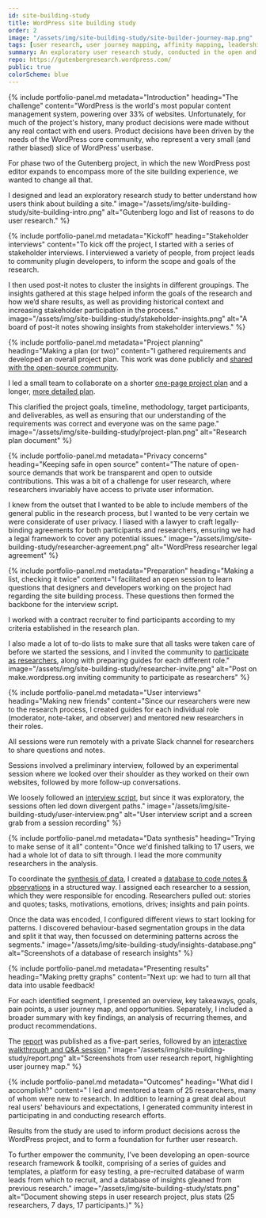 ```yaml
---
id: site-building-study
title: WordPress site building study
order: 2
image: "/assets/img/site-building-study/site-builder-journey-map.png"
tags: [user research, user journey mapping, affinity mapping, leadership, community management, documentation, data visualisation]
summary: An exploratory user research study, conducted in the open and with community participation, to uncover users' mental models relating to building websites.
repo: https://gutenbergresearch.wordpress.com/
public: true
colorScheme: blue
---
```


{% include portfolio-panel.md
  metadata="Introduction"
  heading="The challenge"
  content="WordPress is the world's most popular content management system, powering over 33% of websites. Unfortunately, for much of the project's history, many product decisions were made without any real contact with end users. Product decisions have been driven by the needs of the WordPress core community, who represent a very small (and rather biased) slice of WordPress’ userbase.

  For phase two of the Gutenberg project, in which the new WordPress post editor expands to encompass more of the site building experience, we wanted to change all that.

  I designed and lead an exploratory research study to better understand how users think about building a site."
  image="/assets/img/site-building-study/site-building-intro.png"
  alt="Gutenberg logo and list of reasons to do user research."
%}

{% include portfolio-panel.md
  metadata="Kickoff"
  heading="Stakeholder interviews"
  content="To kick off the project, I started with a series of stakeholder interviews. I interviewed a variety of people, from project leads to community plugin developers, to inform the scope and goals of the research.

  I then used post-it notes to cluster the insights in different groupings. The insights gathered at this stage helped inform the goals of the research and how we’d share results, as well as providing historical context and increasing stakeholder participation in the process."
  image="/assets/img/site-building-study/stakeholder-insights.png"
  alt="A board of post-it notes showing insights from stakeholder interviews."
%}

{% include portfolio-panel.md
  metadata="Project planning"
  heading="Making a plan (or two)"
  content="I gathered requirements and developed an overall project plan. This work was done publicly and [shared with the open-source community](https://make.wordpress.org/design/2018/11/30/exploring-sitebuilding-via-user-research/).

  I led a small team to collaborate on a shorter [one-page project plan](https://paper.dropbox.com/doc/Research-plan-one-page--AhRQim57HfXOpnhcYQtqlkvzAg-ofalotl7MM3VPpcmnOPZw) and a longer, [more detailed plan](https://paper.dropbox.com/doc/Research-plan-detailed--AhSVJNxxYCwaLoC49U2ITtmYAg-TrKz1a20z5Z4lt7xdPlwD).

  This clarified the project goals, timeline, methodology, target participants, and deliverables, as well as ensuring that our understanding of the requirements was correct and everyone was on the same page."
  image="/assets/img/site-building-study/project-plan.png"
  alt="Research plan document"
%}

{% include portfolio-panel.md
  metadata="Privacy concerns"
  heading="Keeping safe in open source"
  content="The nature of open-source demands that work be transparent and open to outside contributions. This was a bit of a challenge for user research, where researchers invariably have access to private user information.

  I knew from the outset that I wanted to be able to include members of the general public in the research process, but I wanted to be very certain we were considerate of user privacy. I liased with a lawyer to craft legally-binding agreements for both participants and researchers, ensuring we had a legal framework to cover any potential issues."
  image="/assets/img/site-building-study/researcher-agreement.png"
  alt="WordPress researcher legal agreement"
%}

{% include portfolio-panel.md
  metadata="Preparation"
  heading="Making a list, checking it twice"
  content="I facilitated an open session to learn questions that designers and developers working on the project had regarding the site building process. These questions then formed the backbone for the interview script.

  I worked with a contract recruiter to find participants according to my criteria established in the research plan.

  I also made a lot of to-do lists to make sure that all tasks were taken care of before we started the sessions, and I invited the community to [participate as researchers](https://make.wordpress.org/design/2018/12/09/how-to-participate-in-user-research/), along with preparing guides for each different role."
  image="/assets/img/site-building-study/researcher-invite.png"
  alt="Post on make.wordpress.org inviting community to participate as researchers"
%}

{% include portfolio-panel.md
  metadata="User interviews"
  heading="Making new friends"
  content="Since our researchers were new to the research process, I created guides for each individual role (moderator, note-taker, and observer) and mentored new researchers in their roles.

  All sessions were run remotely with a private Slack channel for researchers to share questions and notes.


  Sessions involved a preliminary interview, followed by an experimental session where we looked over their shoulder as they worked on their own websites, followed by more follow-up conversations.

  We loosely followed an [interview script](https://paper.dropbox.com/doc/Session-script--Ahbzc3lH25_dQPeYKkEzE_G9Ag-OLcRgsqxAvILvMpOhgfiL), but since it was exploratory, the sessions often led down divergent paths."
  image="/assets/img/site-building-study/user-interview.png"
  alt="User interview script and a screen grab from a session recording"
%}

{% include portfolio-panel.md
  metadata="Data synthesis"
  heading="Trying to make sense of it all"
  content="Once we'd finished talking to 17 users, we had a whole lot of data to sift through. I lead the more community researchers in the analysis.

  To coordinate the [synthesis of data](https://paper.dropbox.com/doc/Research-synthesis-plan-of-attack--AhRBMJ6bHU2AIWTVQmw8BodgAg-ujM9Z3MS42quQyv0FP33M), I created a [database to code notes & observations](https://airtable.com/invite/l?inviteId=invgIkmtbjmxHSynX&inviteToken=00f6685b5b2a2934ad87a61af6638723c95f08d38f8e2e350f0df2b33d784df2) in a structured way. I assigned each researcher to a session, which they were responsible for encoding. Researchers pulled out: stories and quotes; tasks, motivations, emotions, drives; insights and pain points.

  Once the data was encoded, I configured different views to start looking for patterns. I discovered behaviour-based segmentation groups in the data and split it that way, then focussed on determining patterns across the segments."
  image="/assets/img/site-building-study/insights-database.png"
  alt="Screenshots of a database of research insights"
%}

{% include portfolio-panel.md
  metadata="Presenting results"
  heading="Making pretty graphs"
  content="Next up: we had to turn all that data into usable feedback!

  For each identified segment, I presented an overview, key takeaways, goals, pain points, a user journey map, and opportunities. Separately, I included a broader summary with key findings, an analysis of recurring themes, and product recommendations.

  The [report](https://make.wordpress.org/design/2019/01/31/sitebuilding-research-background/) was published as a five-part series, followed by an [interactive walkthrough and Q&A session](https://make.wordpress.org/design/2019/03/27/site-building-research-walkthrough/)."
  image="/assets/img/site-building-study/report.png"
  alt="Screenshots from user research report, highlighting user journey map."
%}

{% include portfolio-panel.md
  metadata="Outcomes"
  heading="What did I accomplish?"
  content="  I led and mentored a team of 25 researchers, many of whom were new to research. In addition to learning a great deal about real users' behaviours and expectations, I generated community interest in participating in and conducting research efforts.

  Results from the study are used to inform product decisions across the WordPress project, and to form a foundation for further user research.

  To further empower the community, I’ve been developing an open-source research framework & toolkit, comprising of a series of guides and
  templates, a platform for easy testing, a pre-recruited database of warm leads from which to recruit, and a database of insights gleaned from
  previous research."
  image="/assets/img/site-building-study/stats.png"
  alt="Document showing steps in user research project, plus stats (25 researchers, 7 days, 17 participants.)"
%}
